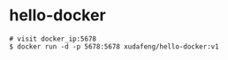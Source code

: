 # hello-docker

```shell
# visit docker_ip:5678
$ docker run -d -p 5678:5678 xudafeng/hello-docker:v1
```
